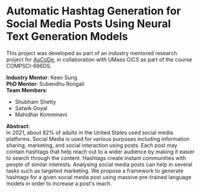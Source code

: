 # Automatic Hashtag Generation for Social Media Posts Using Neural Text Generation Models  

This project was developed as part of an industry mentored research project for [AuCoDe](www.aucode.io), in collaboration with UMass CICS as part of the course COMPSCI-696DS.

**Industry Mentor**: Keen Sung  
**PhD Mentor**: Subendhu Rongali  
**Team Members**:  
* Shubham Shetty
* Satwik Goyal
* Mahidhar Kommineni

**Abstract**:  
In 2021, about 82% of adults in the United States used social media platforms. Social Media is used for various purposes including information sharing, marketing, and social interaction using posts. Each post may contain hashtags that help reach out to a wider audience by
making it easier to search through the content. Hashtags create instant communities with people of similar interests. Analysing social media posts can help in several tasks such as targeted marketing. We propose a framework to generate hashtags for a given social media post using massive pre-trained language models in order to increase a post's reach.
